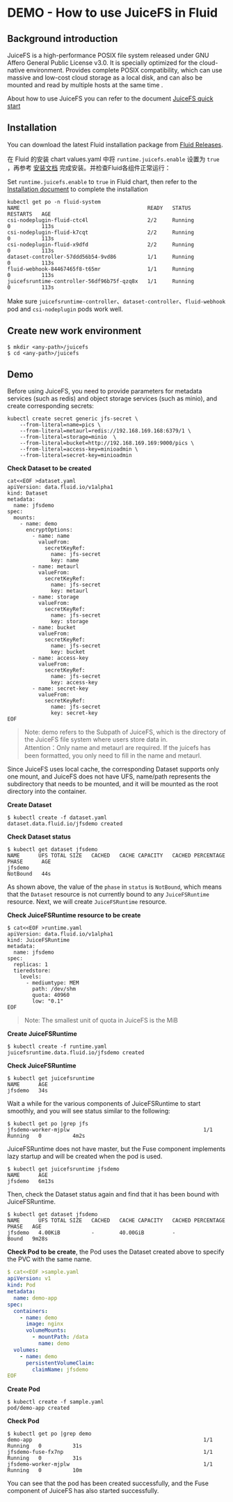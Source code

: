 # DEMO - How to use JuiceFS in Fluid

## Background introduction

JuiceFS is a high-performance POSIX file system released under GNU Affero General Public License v3.0. It is specially optimized for the cloud-native environment. Provides complete POSIX compatibility, which can use massive and low-cost cloud storage as a local disk, and can also be mounted and read by multiple hosts at the same time .

About how to use JuiceFS you can refer to the document [JuiceFS quick start](https://github.com/juicedata/juicefs/blob/main/docs/zh_cn/quick_start_guide.md)

## Installation

You can download the latest Fluid installation package from [Fluid Releases](https://github.com/fluid-cloudnative/fluid/releases).

在 Fluid 的安装 chart values.yaml 中将 `runtime.juicefs.enable` 设置为 `true` ，再参考 [安装文档](../userguide/install.md) 完成安装。并检查Fluid各组件正常运行：

Set `runtime.juicefs.enable` to `true` in Fluid chart, then refer to the [Installation document](../userguide/install.md) to complete the installation

```shell
kubectl get po -n fluid-system
NAME                                         READY   STATUS              RESTARTS   AGE
csi-nodeplugin-fluid-ctc4l                   2/2     Running             0          113s
csi-nodeplugin-fluid-k7cqt                   2/2     Running             0          113s
csi-nodeplugin-fluid-x9dfd                   2/2     Running             0          113s
dataset-controller-57ddd56b54-9vd86          1/1     Running             0          113s
fluid-webhook-84467465f8-t65mr               1/1     Running             0          113s
juicefsruntime-controller-56df96b75f-qzq8x   1/1     Running             0          113s
```

Make sure `juicefsruntime-controller`、`dataset-controller`、`fluid-webhook` pod and `csi-nodeplugin` pods work well.

## Create new work environment

```shell
$ mkdir <any-path>/juicefs
$ cd <any-path>/juicefs
```

## Demo

Before using JuiceFS, you need to provide parameters for metadata services (such as redis) and object storage services (such as minio), and create corresponding secrets:

```shell
kubectl create secret generic jfs-secret \
    --from-literal=name=pics \
    --from-literal=metaurl=redis://192.168.169.168:6379/1 \
    --from-literal=storage=minio  \
    --from-literal=bucket=http://192.168.169.169:9000/pics \
    --from-literal=access-key=minioadmin \
    --from-literal=secret-key=minioadmin
```

**Check Dataset to be created**

```shell
cat<<EOF >dataset.yaml
apiVersion: data.fluid.io/v1alpha1
kind: Dataset
metadata:
  name: jfsdemo
spec:
  mounts:
    - name: demo
      encryptOptions:
        - name: name
          valueFrom:
            secretKeyRef:
              name: jfs-secret
              key: name
        - name: metaurl
          valueFrom:
            secretKeyRef:
              name: jfs-secret
              key: metaurl
        - name: storage
          valueFrom:
            secretKeyRef:
              name: jfs-secret
              key: storage
        - name: bucket
          valueFrom:
            secretKeyRef:
              name: jfs-secret
              key: bucket
        - name: access-key
          valueFrom:
            secretKeyRef:
              name: jfs-secret
              key: access-key
        - name: secret-key
          valueFrom:
            secretKeyRef:
              name: jfs-secret
              key: secret-key
EOF
```

> Note: demo refers to the Subpath of JuiceFS, which is the directory of the JuiceFS file system where users store data in.   
> Attention：Only name and metaurl are required. If the juicefs has been formatted, you only need to fill in the name and metaurl.

Since JuiceFS uses local cache, the corresponding Dataset supports only one mount, and JuiceFS does not have UFS, name/path represents the subdirectory that needs to be mounted, and it will be mounted as the root directory into the container.

**Create Dataset**
```shell
$ kubectl create -f dataset.yaml
dataset.data.fluid.io/jfsdemo created
```

**Check Dataset status**
```shell
$ kubectl get dataset jfsdemo
NAME      UFS TOTAL SIZE   CACHED   CACHE CAPACITY   CACHED PERCENTAGE   PHASE      AGE
jfsdemo                                                                  NotBound   44s
```

As shown above, the value of the `phase` in `status` is `NotBound`, which means that the `Dataset` resource is not currently bound to any `JuiceFSRuntime` resource. Next, we will create `JuiceFSRuntime` resource.

**Check JuiceFSRuntime resource to be create**

```shell
$ cat<<EOF >runtime.yaml
apiVersion: data.fluid.io/v1alpha1
kind: JuiceFSRuntime
metadata:
  name: jfsdemo
spec:
  replicas: 1
  tieredstore:
    levels:
      - mediumtype: MEM
        path: /dev/shm
        quota: 40960
        low: "0.1"
EOF
```
> Note: The smallest unit of quota in JuiceFS is the MiB

**Create JuiceFSRuntime**

```shell
$ kubectl create -f runtime.yaml
juicefsruntime.data.fluid.io/jfsdemo created
```

**Check JuiceFSRuntime**
```shell
$ kubectl get juicefsruntime
NAME      AGE
jfsdemo   34s
```

Wait a while for the various components of JuiceFSRuntime to start smoothly, and you will see status similar to the following:

```shell
$ kubectl get po |grep jfs
jfsdemo-worker-mjplw                                           1/1     Running   0          4m2s
```

JuiceFSRuntime does not have master, but the Fuse component implements lazy startup and will be created when the pod is used.

```shell
$ kubectl get juicefsruntime jfsdemo
NAME      AGE
jfsdemo   6m13s
```

Then, check the Dataset status again and find that it has been bound with JuiceFSRuntime.

```shell
$ kubectl get dataset jfsdemo
NAME      UFS TOTAL SIZE   CACHED   CACHE CAPACITY   CACHED PERCENTAGE   PHASE   AGE
jfsdemo   4.00KiB          -        40.00GiB         -                   Bound   9m28s
```

**Check Pod to be create**, the Pod uses the Dataset created above to specify the PVC with the same name.

```yaml
$ cat<<EOF >sample.yaml
apiVersion: v1
kind: Pod
metadata:
  name: demo-app
spec:
  containers:
    - name: demo
      image: nginx
      volumeMounts:
        - mountPath: /data
          name: demo
  volumes:
    - name: demo
      persistentVolumeClaim:
        claimName: jfsdemo
EOF
```

**Create Pod**

```shell
$ kubectl create -f sample.yaml
pod/demo-app created
```

**Check Pod**
```shell
$ kubectl get po |grep demo
demo-app                                                       1/1     Running   0          31s
jfsdemo-fuse-fx7np                                             1/1     Running   0          31s
jfsdemo-worker-mjplw                                           1/1     Running   0          10m
```

You can see that the pod has been created successfully, and the Fuse component of JuiceFS has also started successfully.
